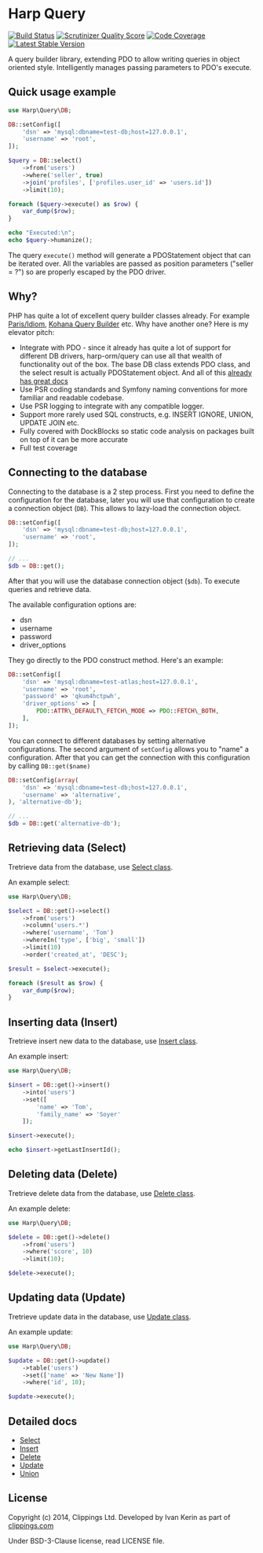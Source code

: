 # Harp Query

[![Build Status](https://travis-ci.org/harp-orm/query.svg?branch=master)](https://travis-ci.org/harp-orm/query)
[![Scrutinizer Quality Score](https://scrutinizer-ci.com/g/harp-orm/query/badges/quality-score.png?s=429880c25663a4c0c4768fbb4158abe048726e82)](https://scrutinizer-ci.com/g/harp-orm/query/)
[![Code Coverage](https://scrutinizer-ci.com/g/harp-orm/query/badges/coverage.png?s=e32088c682e67d1c7eec28b58f9c6a34a2123ed7)](https://scrutinizer-ci.com/g/harp-orm/query/)
[![Latest Stable Version](https://poser.pugx.org/harp-orm/query/v/stable.svg)](https://packagist.org/packages/harp-orm/query)

A query builder library, extending PDO to allow writing queries in object oriented style.
Intelligently manages passing parameters to PDO's execute.

## Quick usage example

```php
use Harp\Query\DB;

DB::setConfig([
    'dsn' => 'mysql:dbname=test-db;host=127.0.0.1',
    'username' => 'root',
]);

$query = DB::select()
    ->from('users')
    ->where('seller', true)
    ->join('profiles', ['profiles.user_id' => 'users.id'])
    ->limit(10);

foreach ($query->execute() as $row) {
    var_dump($row);
}

echo "Executed:\n";
echo $query->humanize();
```

The query ``execute()`` method will generate a PDOStatement object that can be iterated over. All the variables are passed as position parameters ("seller = ?") so are properly escaped by the PDO driver.

## Why?

PHP has quite a lot of excellent query builder classes already. For example [Paris/Idiom](http://j4mie.github.io/idiormandparis/), [Kohana Query Builder](http://kohanaframework.org/3.3/guide/database/query/builder) etc. Why have another one? Here is my elevator pitch:

- Integrate with PDO - since it already has quite a lot of support for different DB drivers, harp-orm/query can use all that wealth of functionality out of the box. The base DB class extends PDO class, and the select result is actually PDOStatement object. And all of this [already has great docs](http://us3.php.net/manual/en/book.pdo.php)
- Use PSR coding standards and Symfony naming conventions for more familiar and readable codebase.
- Use PSR logging to integrate with any compatible logger.
- Support more rarely used SQL constructs, e.g. INSERT IGNORE, UNION, UPDATE JOIN etc.
- Fully covered with DockBlocks so static code analysis on packages built on top of it can be more accurate
- Full test coverage

## Connecting to the database

Connecting to the database is a 2 step process. First you need to define the configuration for the database, later you will use that configuration to create a connection object (``DB``). This allows to lazy-load the connection object.

```php
DB::setConfig([
    'dsn' => 'mysql:dbname=test-db;host=127.0.0.1',
    'username' => 'root',
]);

// ...
$db = DB::get();
```
After that you will use the database connection object (``$db``). To execute queries and retrieve data.

The available configuration options are:

 - dsn
 - username
 - password
 - driver_options

They go directly to the PDO construct method. Here's an example:

```php
DB::setConfig([
    'dsn' => 'mysql:dbname=test-atlas;host=127.0.0.1',
    'username' => 'root',
    'password' => 'qkum4hctpwh',
    'driver_options' => [
        PDO::ATTR\_DEFAULT\_FETCH\_MODE => PDO::FETCH\_BOTH,
    ],
]);
```

You can connect to different databases by setting alternative configurations. The second argument of ``setConfig`` allows you to "name" a configuration. After that you can get the connection with this configuration by calling ``DB::get($name)``

```php
DB::setConfig(array(
    'dsn' => 'mysql:dbname=test-db;host=127.0.0.1',
    'username' => 'alternative',
), 'alternative-db');

// ...
$db = DB::get('alternative-db');
```

## Retrieving data (Select)

Tretrieve data from the database, use [Select class](/src/Select.php).

An example select:

```php
use Harp\Query\DB;

$select = DB::get()->select()
    ->from('users')
    ->column('users.*')
    ->where('username', 'Tom')
    ->whereIn('type', ['big', 'small'])
    ->limit(10)
    ->order('created_at', 'DESC');

$result = $select->execute();

foreach ($result as $row) {
    var_dump($row);
}
```

## Inserting data (Insert)

Tretrieve insert new data to the database, use [Insert class](/src/Insert.php).

An example insert:

```php
use Harp\Query\DB;

$insert = DB::get()->insert()
    ->into('users')
    ->set([
        'name' => 'Tom',
        'family_name' => 'Soyer'
    ]);

$insert->execute();

echo $insert->getLastInsertId();
```

## Deleting data (Delete)

Tretrieve delete data from the database, use [Delete class](/src/Delete.php).

An example delete:

```php
use Harp\Query\DB;

$delete = DB::get()->delete()
    ->from('users')
    ->where('score', 10)
    ->limit(10);

$delete->execute();
```

## Updating data (Update)

Tretrieve update data in the database, use [Update class](/src/Update.php).

An example update:

```php
use Harp\Query\DB;

$update = DB::get()->update()
    ->table('users')
    ->set(['name' => 'New Name'])
    ->where('id', 10);

$update->execute();
```

## Detailed docs

- [Select](/docs/Select.md)
- [Insert](/docs/Insert.md)
- [Delete](/docs/Delete.md)
- [Update](/docs/Update.md)
- [Union](/docs/Union.md)

## License

Copyright (c) 2014, Clippings Ltd. Developed by Ivan Kerin as part of [clippings.com](http://clippings.com)

Under BSD-3-Clause license, read LICENSE file.
